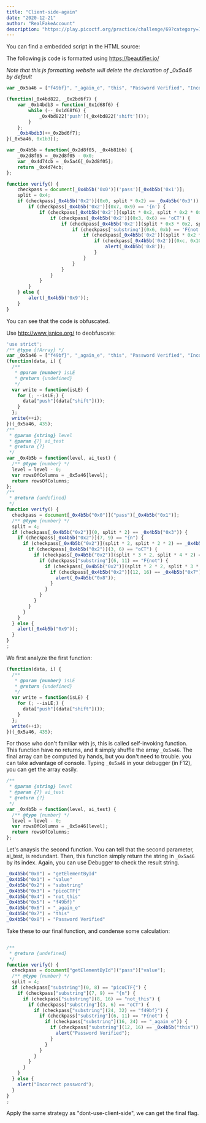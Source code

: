 ```yaml
---
title: "Client-side-again"
date: "2020-12-21"
author: "RealFakeAccount"
description: "https://play.picoctf.org/practice/challenge/69?category=1&page=1"
---
```

You can find a embedded script in the HTML source:

The following js code is formatted using <https://beautifier.io/>

*Note that this js formatting website will delete the declaration of _0x5a46 by default*

```javascript
var _0x5a46 = ["f49bf}", "_again_e", "this", "Password Verified", "Incorrect password", "getElementById", "value", "substring", "picoCTF{", "not_this"];

(function(_0x4bd822, _0x2bd6f7) {
    var _0xb4bdb3 = function(_0x1d68f6) {
        while (--_0x1d68f6) {
            _0x4bd822['push'](_0x4bd822['shift']());
        }
    };
    _0xb4bdb3(++_0x2bd6f7);
}(_0x5a46, 0x1b3));

var _0x4b5b = function(_0x2d8f05, _0x4b81bb) {
    _0x2d8f05 = _0x2d8f05 - 0x0;
    var _0x4d74cb = _0x5a46[_0x2d8f05];
    return _0x4d74cb;
};

function verify() {
    checkpass = document[_0x4b5b('0x0')]('pass')[_0x4b5b('0x1')];
    split = 0x4;
    if (checkpass[_0x4b5b('0x2')](0x0, split * 0x2) == _0x4b5b('0x3')) {
        if (checkpass[_0x4b5b('0x2')](0x7, 0x9) == '{n') {
            if (checkpass[_0x4b5b('0x2')](split * 0x2, split * 0x2 * 0x2) == _0x4b5b('0x4')) {
                if (checkpass[_0x4b5b('0x2')](0x3, 0x6) == 'oCT') {
                    if (checkpass[_0x4b5b('0x2')](split * 0x3 * 0x2, split * 0x4 * 0x2) == _0x4b5b('0x5')) {
                        if (checkpass['substring'](0x6, 0xb) == 'F{not') {
                            if (checkpass[_0x4b5b('0x2')](split * 0x2 * 0x2, split * 0x3 * 0x2) == _0x4b5b('0x6')) {
                                if (checkpass[_0x4b5b('0x2')](0xc, 0x10) == _0x4b5b('0x7')) {
                                    alert(_0x4b5b('0x8'));
                                }
                            }
                        }
                    }
                }
            }
        }
    } else {
        alert(_0x4b5b('0x9'));
    }
}
```

You can see that the code is obfuscated.

Use <http://www.jsnice.org/> to deobfuscate:

```js
'use strict';
/** @type {!Array} */
var _0x5a46 = ["f49bf}", "_again_e", "this", "Password Verified", "Incorrect password", "getElementById", "value", "substring", "picoCTF{", "not_this"];
(function(data, i) {
  /**
   * @param {number} isLE
   * @return {undefined}
   */
  var write = function(isLE) {
    for (; --isLE;) {
      data["push"](data["shift"]());
    }
  };
  write(++i);
})(_0x5a46, 435);
/**
 * @param {string} level
 * @param {?} ai_test
 * @return {?}
 */
var _0x4b5b = function(level, ai_test) {
  /** @type {number} */
  level = level - 0;
  var rowsOfColumns = _0x5a46[level];
  return rowsOfColumns;
};
/**
 * @return {undefined}
 */
function verify() {
  checkpass = document[_0x4b5b("0x0")]("pass")[_0x4b5b("0x1")];
  /** @type {number} */
  split = 4;
  if (checkpass[_0x4b5b("0x2")](0, split * 2) == _0x4b5b("0x3")) {
    if (checkpass[_0x4b5b("0x2")](7, 9) == "{n") {
      if (checkpass[_0x4b5b("0x2")](split * 2, split * 2 * 2) == _0x4b5b("0x4")) {
        if (checkpass[_0x4b5b("0x2")](3, 6) == "oCT") {
          if (checkpass[_0x4b5b("0x2")](split * 3 * 2, split * 4 * 2) == _0x4b5b("0x5")) {
            if (checkpass["substring"](6, 11) == "F{not") {
              if (checkpass[_0x4b5b("0x2")](split * 2 * 2, split * 3 * 2) == _0x4b5b("0x6")) {
                if (checkpass[_0x4b5b("0x2")](12, 16) == _0x4b5b("0x7")) {
                  alert(_0x4b5b("0x8"));
                }
              }
            }
          }
        }
      }
    }
  } else {
    alert(_0x4b5b("0x9"));
  }
}
;
```

We first analyze the first function:

```js
(function(data, i) {
  /**
   * @param {number} isLE
   * @return {undefined}
   */
  var write = function(isLE) {
    for (; --isLE;) {
      data["push"](data["shift"]());
    }
  };
  write(++i);
})(_0x5a46, 435);
```

For those who don't familiar with js, this is called self-invoking function. 
This function have no returns, and it simply shuffle the array `_0x5a46`. The final array can be computed by hands, but you don't need to trouble. you can take advantage of console. Typing `_0x5a46` in your debugger (in F12), you can get the array easily.

```js
/**
 * @param {string} level
 * @param {?} ai_test
 * @return {?}
 */
var _0x4b5b = function(level, ai_test) {
  /** @type {number} */
  level = level - 0;
  var rowsOfColumns = _0x5a46[level];
  return rowsOfColumns;
};
```

Let's anaysis the second function. You can tell that the second parameter, ai_test, is redundant.
Then, this function simply return the string in `_0x5a46` by its index. Again, you can use Debugger to check the result string.

```js
_0x4b5b("0x0") = "getElementById"
_0x4b5b("0x1") = "value"
_0x4b5b("0x2") = "substring"
_0x4b5b("0x3") = "picoCTF{"
_0x4b5b("0x4") = "not_this"
_0x4b5b("0x5") = "f49bf}"
_0x4b5b("0x6") = "_again_e"
_0x4b5b("0x7") = "this"
_0x4b5b("0x8") = "Password Verified"

```

Take these to our final function, and condense some calculation:

```js

/**
 * @return {undefined}
 */
function verify() {
  checkpass = document["getElementById"]("pass")["value"];
  /** @type {number} */
  split = 4;
  if (checkpass["substring"](0, 8) == "picoCTF{") {
    if (checkpass["substring"](7, 9) == "{n") {
      if (checkpass["substring"](8, 16) == "not_this") {
        if (checkpass["substring"](3, 6) == "oCT") {
          if (checkpass["substring"](24, 32) == "f49bf}") {
            if (checkpass["substring"](6, 11) == "F{not") {
              if (checkpass["substring"](16, 24) == "_again_e")) {
                if (checkpass["substring"](12, 16) == _0x4b5b("this")) {
                  alert("Password Verified");
                }
              }
            }
          }
        }
      }
    }
  } else {
    alert("Incorrect password");
  }
}
;
```

Apply the same strategy as "dont-use-client-side", we can get the final flag.
